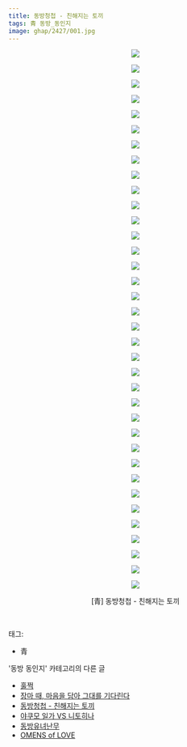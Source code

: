 ```yaml
---
title: 동방청첩 - 친해지는 토끼
tags: 青 동방_동인지
image: ghap/2427/001.jpg
---
```

<div class="article">
<p style="text-align: center; clear: none; float: none;"><img src="{{ site.nasurl }}/ghap/2427/001.jpg"/></p>
<p style="text-align: center; clear: none; float: none;"><img src="{{ site.nasurl }}/ghap/2427/002.jpg"/></p>
<p style="text-align: center; clear: none; float: none;"><img src="{{ site.nasurl }}/ghap/2427/003.jpg"/></p>
<p style="text-align: center; clear: none; float: none;"><img src="{{ site.nasurl }}/ghap/2427/004.jpg"/></p>
<p style="text-align: center; clear: none; float: none;"><img src="{{ site.nasurl }}/ghap/2427/005.jpg"/></p>
<p style="text-align: center; clear: none; float: none;"><img src="{{ site.nasurl }}/ghap/2427/006.jpg"/></p>
<p style="text-align: center; clear: none; float: none;"><img src="{{ site.nasurl }}/ghap/2427/007.jpg"/></p>
<p style="text-align: center; clear: none; float: none;"><img src="{{ site.nasurl }}/ghap/2427/008.jpg"/></p>
<p style="text-align: center; clear: none; float: none;"><img src="{{ site.nasurl }}/ghap/2427/009.jpg"/></p>
<p style="text-align: center; clear: none; float: none;"><img src="{{ site.nasurl }}/ghap/2427/010.jpg"/></p>
<p style="text-align: center; clear: none; float: none;"><img src="{{ site.nasurl }}/ghap/2427/011.jpg"/></p>
<p style="text-align: center; clear: none; float: none;"><img src="{{ site.nasurl }}/ghap/2427/012.jpg"/></p>
<p style="text-align: center; clear: none; float: none;"><img src="{{ site.nasurl }}/ghap/2427/013.jpg"/></p>
<p style="text-align: center; clear: none; float: none;"><img src="{{ site.nasurl }}/ghap/2427/014.jpg"/></p>
<p style="text-align: center; clear: none; float: none;"><img src="{{ site.nasurl }}/ghap/2427/015.jpg"/></p>
<p style="text-align: center; clear: none; float: none;"><img src="{{ site.nasurl }}/ghap/2427/016.jpg"/></p>
<p style="text-align: center; clear: none; float: none;"><img src="{{ site.nasurl }}/ghap/2427/017.jpg"/></p>
<p style="text-align: center; clear: none; float: none;"><img src="{{ site.nasurl }}/ghap/2427/018.jpg"/></p>
<p style="text-align: center; clear: none; float: none;"><img src="{{ site.nasurl }}/ghap/2427/019.jpg"/></p>
<p style="text-align: center; clear: none; float: none;"><img src="{{ site.nasurl }}/ghap/2427/020.jpg"/></p>
<p style="text-align: center; clear: none; float: none;"><img src="{{ site.nasurl }}/ghap/2427/021.jpg"/></p>
<p style="text-align: center; clear: none; float: none;"><img src="{{ site.nasurl }}/ghap/2427/022.jpg"/></p>
<p style="text-align: center; clear: none; float: none;"><img src="{{ site.nasurl }}/ghap/2427/023.jpg"/></p>
<p style="text-align: center; clear: none; float: none;"><img src="{{ site.nasurl }}/ghap/2427/024.jpg"/></p>
<p style="text-align: center; clear: none; float: none;"><img src="{{ site.nasurl }}/ghap/2427/025.jpg"/></p>
<p style="text-align: center; clear: none; float: none;"><img src="{{ site.nasurl }}/ghap/2427/026.jpg"/></p>
<p style="text-align: center; clear: none; float: none;"><img src="{{ site.nasurl }}/ghap/2427/027.jpg"/></p>
<p style="text-align: center; clear: none; float: none;"><img src="{{ site.nasurl }}/ghap/2427/028.jpg"/></p>
<p style="text-align: center; clear: none; float: none;"><img src="{{ site.nasurl }}/ghap/2427/029.jpg"/></p>
<p style="text-align: center; clear: none; float: none;"><img src="{{ site.nasurl }}/ghap/2427/030.jpg"/></p>
<p style="text-align: center; clear: none; float: none;"><img src="{{ site.nasurl }}/ghap/2427/031.jpg"/></p>
<p style="text-align: center; clear: none; float: none;"><img src="{{ site.nasurl }}/ghap/2427/032.jpg"/></p>
<p style="text-align: center; clear: none; float: none;"><img src="{{ site.nasurl }}/ghap/2427/033.jpg"/></p>
<p style="text-align: center; clear: none; float: none;"><img src="{{ site.nasurl }}/ghap/2427/034.jpg"/></p>
<p style="text-align: center; clear: none; float: none;"><img src="{{ site.nasurl }}/ghap/2427/035.jpg"/></p>
<p style="text-align: center; clear: none; float: none;"><img src="{{ site.nasurl }}/ghap/2427/036.jpg"/></p>
<p style="text-align: center; clear: none; float: none;">[青] 동방청첩 - 친해지는 토끼</p>
<p><br/></p>
</div><div class="tagTrail">
<p>태그: </p>
<ul>
<li>青</li>
</ul>
</div><div class="another">
<p>'동방 동인지' 카테고리의 다른 글</p>
<ul>
<li><a href="/2016-10-03-ghap_2429">훌쩍</a></li>
<li><a href="/2016-10-03-ghap_2428">장마 때, 마음을 담아 그대를 기다린다</a></li>
<li><a href="/2016-10-03-ghap_2427">동방청첩 - 친해지는 토끼</a></li>
<li><a href="/2016-10-03-ghap_2426">야쿠모 일가 VS 니토히나</a></li>
<li><a href="/2016-10-03-ghap_2425">동방유녀난무</a></li>
<li><a href="/2016-10-03-ghap_2424">OMENS of LOVE</a></li>
</ul>
</div><div class="cb_module cb_fluid">
<div class="cb_wrt cb_profile">
</div><!-- commentList close -->
</div>